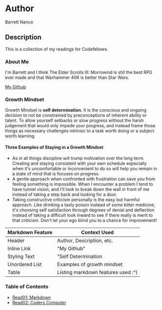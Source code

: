 # Author
Barrett Nance

## Description
This is a collection of my readings for Codefellows.

### About Me
I'm Barrett and I think The Elder Scrolls III: Morrowind is still the best RPG ever made and that Warhammer 40K is better than Star Wars.

[My Github](https://github.com/baxance)

### Growth Mindset
 Growth Mindset is **self determination.** It is the conscious and ongoing decision to not be constrained by preconceptions of inherent ability or talent. To allow yourself setbacks or slow progress without the harsh judgement that would only impede your progress, and instead frame those things as necessary challenges intrinsic to a task worth doing or a subject worth learning.

#### Three Examples of Staying in a Growth Mindset
* As in all things discipline will trump motivation over the long term. Creating and staying consistent with your own schedule especially when it's uncomfortable or inconvenient to do so will help you remain in a state of mind that is focuses on progress.
* A gentle approach when confronted with frustration can save you from feeling something is impossible. When I encounter a problem I tend to have tunnel vision, and I'll look to break down the wall in front of me instead of taking a step back and looking for a door.
* Taking constructive criticism personally is the easy but harmful approach. Like drinking a tasty poison instead of some bitter medicine, it's choosing self satisfaction through degrees of denial and deflection instead of taking a difficult look inward to see if there really is merit to that criticism. Don't let your ego blind you to a chance for improvement!

| Markdown Feature | Context Used |
| ----------- | ----------- |
| Header | Author, Description, etc. |
| Inline Link | "My Github" |
| Styling Text | "Self Determination |
| Unordered List | Examples of growth mindset|
| Table | Listing markdown features used :^) |

### Table of Contents
* [Read01: Markdown](Read01_Markdown.md)
* [Read02: Coders Computer](Read02_Coders_Computer.md)
